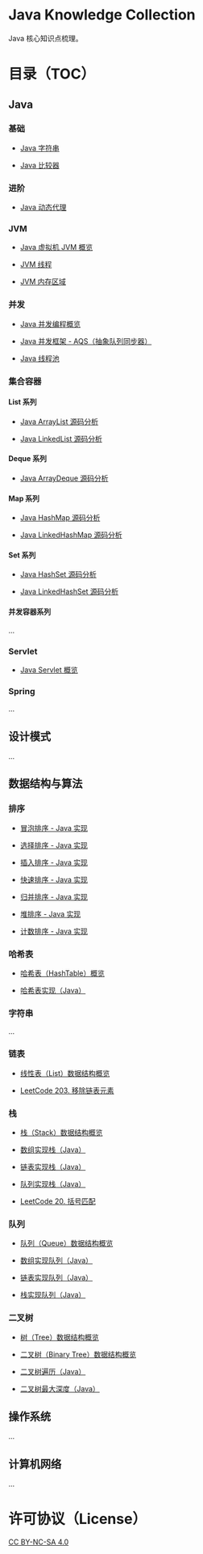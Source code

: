 # Java Knowledge Collection

Java 核心知识点梳理。

# 目录（TOC）

## Java

### 基础

- [Java 字符串](./Basic/String/string.md)

- [Java 比较器](./Basic/ComparableAndComparatorInterfaces/comparable_and_comparator_interfaces.md)

### 进阶

- [Java 动态代理](./Advanced/DynamicProxy/dynamic_proxy.md)

### JVM

- [Java 虚拟机 JVM 概览](./JVM/01.Overview/overview.md)

- [JVM 线程](./JVM/02.JVM-Threads/jvm_threads.md)

- [JVM 内存区域](./JVM/03.JVM-Memory-Areas/jvm_memory_areas.md)

### 并发

- [Java 并发编程概览](./Concurrency/01.Overview/overview.md)

- [Java 并发框架 - AQS（抽象队列同步器）](./Concurrency/AQS/abstract_queued_synchronizer.md)

- [Java 线程池](./Concurrency/ThreadPool/thread_pool.md)

### 集合容器

#### List 系列

- [Java ArrayList 源码分析](./Collections/ArrayList/arraylist.md)

- [Java LinkedList 源码分析](./Collections/LinkedList/linkedlist.md)

#### Deque 系列

- [Java ArrayDeque 源码分析](./Collections/ArrayDeque/arraydeque.md)

#### Map 系列

- [Java HashMap 源码分析](./Collections/HashMap/hashmap.md)

- [Java LinkedHashMap 源码分析](./Collections/LinkedHashMap/linkedhashmap.md)

#### Set 系列

- [Java HashSet 源码分析](./Collections/HashSet/hashset.md)

- [Java LinkedHashSet 源码分析](./Collections/LinkedHashSet/linkedhashset.md)

#### 并发容器系列

...

### Servlet

- [Java Servlet 概览](./Servlet/Overview/overview.md)

### Spring

...

## 设计模式

...

## 数据结构与算法

### 排序

- [冒泡排序 - Java 实现](./DataStructuresAndAlgorithms/BubbleSort/bubble_sort.md)

- [选择排序 - Java 实现](./DataStructuresAndAlgorithms/SelectionSort/selection_sort.md)

- [插入排序 - Java 实现](./DataStructuresAndAlgorithms/InsertionSort/insertion_sort.md)

- [快速排序 - Java 实现](./DataStructuresAndAlgorithms/QuickSort/quick_sort.md)

- [归并排序 - Java 实现](./DataStructuresAndAlgorithms/MergeSort/merge_sort.md)

- [堆排序 - Java 实现](./DataStructuresAndAlgorithms/HeapSort/heap_sort.md)

- [计数排序 - Java 实现](./DataStructuresAndAlgorithms/CountSort/count_sort.md)

### 哈希表

- [哈希表（HashTable）概览](./DataStructuresAndAlgorithms/HashTableOverview/hash_table_overview.md)

- [哈希表实现（Java）](./DataStructuresAndAlgorithms/HashTable/hash_table.md)

### 字符串

...

### 链表

- [线性表（List）数据结构概览](./DataStructuresAndAlgorithms/ListOverview/list_overview.md)

- [LeetCode 203. 移除链表元素]()

### 栈

- [栈（Stack）数据结构概览](./DataStructuresAndAlgorithms/StackOverview/stack_overview.md)

- [数组实现栈（Java）](./DataStructuresAndAlgorithms/ArrayStack/array_stack.md)

- [链表实现栈（Java）](./DataStructuresAndAlgorithms/LinkedStack/linked_stack.md)

- [队列实现栈（Java）](./DataStructuresAndAlgorithms/QueueStack/queue_stack.md)

- [LeetCode 20. 括号匹配]()

### 队列

- [队列（Queue）数据结构概览](./DataStructuresAndAlgorithms/QueueOverview/queue_overview.md)

- [数组实现队列（Java）](./DataStructuresAndAlgorithms/ArrayQueue/array_queue.md)

- [链表实现队列（Java）](./DataStructuresAndAlgorithms/LinkedQueue/linked_queue.md)

- [栈实现队列（Java）](./DataStructuresAndAlgorithms/StackQueue/stack_queue.md)

### 二叉树

- [树（Tree）数据结构概览](./DataStructuresAndAlgorithms/TreeOverview/tree_overview.md)

- [二叉树（Binary Tree）数据结构概览](./DataStructuresAndAlgorithms/BinaryTreeOverview/binary_tree_overview.md)

- [二叉树遍历（Java）](./DataStructuresAndAlgorithms/BinaryTreeTraversal/binary_tree_traversal.md)

- [二叉树最大深度（Java）](./DataStructuresAndAlgorithms/MaximumDepthOfBinaryTree/maximum_depth_of_binary_tree.md)

## 操作系统

...

## 计算机网络

...

# 许可协议（License）

[CC BY-NC-SA 4.0](https://creativecommons.org/licenses/by-nc-sa/4.0/)

<!-- EOF -->